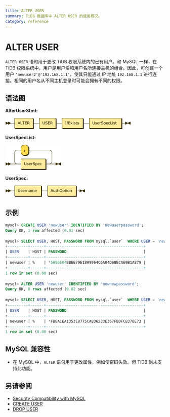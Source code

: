 ```yaml
---
title: ALTER USER
summary: TiDB 数据库中 ALTER USER 的使用概况。
category: reference
---
```


# ALTER USER

`ALTER USER` 语句用于更改 TiDB 权限系统内的已有用户。和 MySQL 一样，在 TiDB 权限系统中，用户是用户名和用户名所连接主机的组合。因此，可创建一个用户 `'newuser2'@'192.168.1.1'`，使其只能通过 IP 地址 `192.168.1.1` 进行连接。相同的用户名从不同主机登录时可能会拥有不同的权限。

## 语法图

**AlterUserStmt:**

![AlterUserStmt](/media/sqlgram/AlterUserStmt.png)

**UserSpecList:**

![UserSpecList](/media/sqlgram/UserSpecList.png)

**UserSpec:**

![UserSpec](/media/sqlgram/UserSpec.png)

## 示例

```sql
mysql> CREATE USER 'newuser' IDENTIFIED BY 'newuserpassword';
Query OK, 1 row affected (0.01 sec)

mysql> SELECT USER, HOST, PASSWORD FROM mysql.`user`  WHERE USER = 'newuser';
+---------+------+-------------------------------------------+
| USER    | HOST | PASSWORD                                  |
+---------+------+-------------------------------------------+
| newuser | %    | *5806E04BBEE79E1899964C6A04D68BCA69B1A879 |
+---------+------+-------------------------------------------+
1 row in set (0.00 sec)

mysql> ALTER USER 'newuser' IDENTIFIED BY 'newnewpassword';
Query OK, 0 rows affected (0.02 sec)

mysql> SELECT USER, HOST, PASSWORD FROM mysql.`user`  WHERE USER = 'newuser';
+---------+------+-------------------------------------------+
| USER    | HOST | PASSWORD                                  |
+---------+------+-------------------------------------------+
| newuser | %    | *FB8A1EA1353E8775CA836233E367FBDFCB37BE73 |
+---------+------+-------------------------------------------+
1 row in set (0.00 sec)
```

## MySQL 兼容性

* 在 MySQL 中，`ALTER` 语句用于更改属性，例如使密码失效。但 TiDB 尚未支持此功能。

## 另请参阅

* [Security Compatibility with MySQL](/reference/security/compatibility.md)
* [CREATE USER](/reference/sql/statements/create-user.md)
* [DROP USER](/reference/sql/statements/drop-user.md)
